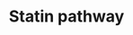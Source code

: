 ---
annotations:
- id: PW:0000724
  parent: drug pathway
  type: Pathway Ontology
  value: statin drug pathway
authors:
- MaintBot
- Thomas
- AlexanderPico
- Ddigles
- Egonw
- Eweitz
description: 'What are statins? See Wikipedia at: http://en.wikipedia.org/wiki/Statin  More
  about this pathway and statins: https://www.pharmgkb.org/do/serve?objId=PA2031&amp;amp;objCls=Pathway'
last-edited: 2021-05-21
organisms:
- Canis familiaris
redirect_from:
- /index.php/Pathway:WP1157
- /instance/WP1157
revision: null
schema-jsonld:
- '@context': https://schema.org/
  '@id': https://wikipathways.github.io/pathways/WP1157.html
  '@type': Dataset
  creator:
    '@type': Organization
    name: WikiPathways
  description: 'What are statins? See Wikipedia at: http://en.wikipedia.org/wiki/Statin  More
    about this pathway and statins: https://www.pharmgkb.org/do/serve?objId=PA2031&amp;amp;objCls=Pathway'
  keywords:
  - ABCA1
  - APOA1
  - APOA4
  - APOC1
  - APOC2
  - APOC3
  - APOE
  - Acetyl-CoA
  - CETP
  - Cholesterol
  - Cholesterol ester
  - Cholic Acid
  - DGAT1
  - Fatty acid
  - HDL
  - HMGCR
  - IDL
  - LCAT
  - LDL
  - LDLR
  - LIPC
  - LOC486962
  - LPL
  - LRP1
  - PLTP
  - Phospholipid
  - SCARB1
  - SOAT1
  - Statin
  - TRNP
  - Triglyceride
  - VLDL
  license: CC0
  name: Statin pathway
seo: CreativeWork
title: Statin pathway
wpid: WP1157
---